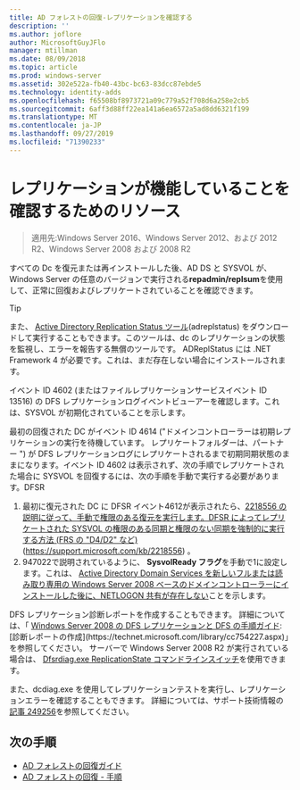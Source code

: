 ```yaml
---
title: AD フォレストの回復-レプリケーションを確認する
description: ''
ms.author: joflore
author: MicrosoftGuyJFlo
manager: mtillman
ms.date: 08/09/2018
ms.topic: article
ms.prod: windows-server
ms.assetid: 302e522a-fb40-43bc-bc63-83dcc87ebde5
ms.technology: identity-adds
ms.openlocfilehash: f65508bf8973721a09c779a52f708d6a258e2cb5
ms.sourcegitcommit: 6aff3d88ff22ea141a6ea6572a5ad8dd6321f199
ms.translationtype: MT
ms.contentlocale: ja-JP
ms.lasthandoff: 09/27/2019
ms.locfileid: "71390233"
---
```

# <a name="resources-to-verify-replication-is-working"></a>レプリケーションが機能していることを確認するためのリソース 

>適用先:Windows Server 2016、Windows Server 2012、および 2012 R2、Windows Server 2008 および 2008 R2

すべての Dc を復元または再インストールした後、AD DS と SYSVOL が、Windows Server の任意のバージョンで実行される**repadmin/replsum**を使用して、正常に回復およびレプリケートされていることを確認できます。  
  
> [!TIP]
> また、 [Active Directory Replication Status ツール](https://www.microsoft.com/download/details.aspx?id=30005)(adreplstatus) をダウンロードして実行することもできます。このツールは、dc のレプリケーションの状態を監視し、エラーを報告する無償のツールです。 ADReplStatus には .NET Framework 4 が必要です。これは、まだ存在しない場合にインストールされます。  

イベント ID 4602 (またはファイルレプリケーションサービスイベント ID 13516) の DFS レプリケーションログイベントビューアーを確認します。これは、SYSVOL が初期化されていることを示します。  

最初の回復された DC がイベント ID 4614 ("ドメインコントローラーは初期レプリケーションの実行を待機しています。 レプリケートフォルダーは、パートナー ") が DFS レプリケーションログにレプリケートされるまで初期同期状態のままになります。イベント ID 4602 は表示されず、次の手順でレプリケートされた場合に SYSVOL を回復するには、次の手順を手動で実行する必要があります。DFSR  

1. 最初に復元された DC に DFSR イベント4612が表示されたら、[2218556 の説明に従って、手動で権限のある復元を実行します。DFSR によってレプリケートされた SYSVOL の権限のある同期と権限のない同期を強制的に実行する方法 (FRS の "D4/D2" など) ](https://support.microsoft.com/kb/2218556) (https://support.microsoft.com/kb/2218556) 。  
2. 947022で説明されているように、 **SysvolReady フラグ**を手動で1に設定します。これは、 [Active Directory Domain Services を新しいフルまたは読み取り専用の Windows Server 2008 ベースのドメインコントローラーにインストールした後に、NETLOGON 共有が存在しない](https://support.microsoft.com/kb/947022)ことを示します。  

DFS レプリケーション診断レポートを作成することもできます。 詳細については、「 [Windows Server 2008 の DFS レプリケーションと DFS の手順ガイド](https://technet.microsoft.com/library/cc732863\(WS.10\).aspx):[診断レポートの作成](https://technet.microsoft.com/library/cc754227.aspx)」を参照してください。 サーバーで Windows Server 2008 R2 が実行されている場合は、 [Dfsrdiag.exe ReplicationState コマンドラインスイッチ](http://blogs.technet.com/b/filecab/archive/2009/05/28/dfsrdiag-exe-replicationstate-what-s-dfsr-up-to.aspx)を使用できます。  

また、dcdiag.exe を使用してレプリケーションテストを実行し、レプリケーションエラーを確認することもできます。 詳細については、サポート技術情報の[記事 249256](https://support.microsoft.com/kb/249256)を参照してください。

## <a name="next-steps"></a>次の手順

- [AD フォレストの回復ガイド](AD-Forest-Recovery-Guide.md)
- [AD フォレストの回復 - 手順](AD-Forest-Recovery-Procedures.md)
